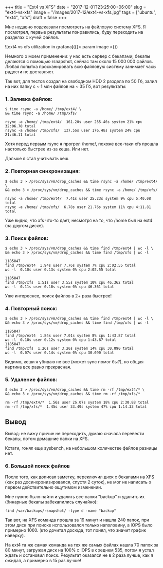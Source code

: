 +++
title = "Ext4 vs XFS"
date = "2017-12-01T23:25:00+06:00"
slug = "ext4-vs-xfs"
image = "/images/2017-12/ext4-vs-xfs.jpg"
tags = ["ubuntu", "ext4", "xfs"]
draft = false
+++

Мне недавно подсказали посмотреть на файловую систему XFS. Я посмотрел, первые результаты понравились, буду переходить на разделах с кучей файлов.

![ext4 vs xfs utilization in grafana]({{< param image >}})
<!--more-->

Немного о моем применении: у нас есть сервер с бекапами, бекапы делаются с помощью rsnapshot, сейчас там около 15 000 000 файлов. Любая попытка просканировать всю файловую систему занимает часы радости не доставляет.

Так вот, для тестов создал на свободном HDD 2 раздела по 50 Гб, залил на них папку с ~ 1 млн файлов на ~ 35 Гб, вот результаты:

### 1. Заливка файлов:

```
$ time rsync -a /home/ /tmp/ext4/ \
&& time rsync -a /home/ /tmp/xfs/

rsync -a /home/ /tmp/ext4/  161.20s user 255.46s system 21% cpu 32:06.78 total
rsync -a /home/ /tmp/xfs/  137.56s user 176.48s system 24% cpu 21:46.11 total
```

Хотя перед первым rsync я прогрел /home/, похоже все-таки xfs прошла настолько быстрее из-за кеша. Или нет.

Дальше я стал учитывать кеш.

### 2. Повторная синхронизация:

```
$ echo 3 > /proc/sys/vm/drop_caches && time rsync -a /home/ /tmp/ext4/ \
&& echo 3 > /proc/sys/vm/drop_caches && time rsync -a /home/ /tmp/xfs/

rsync -a /home/ /tmp/ext4/  7.41s user 25.23s system 9% cpu 5:40.08 total
rsync -a /home/ /tmp/xfs/  6.78s user 21.76s system 11% cpu 4:11.81 total
```

Уже видно, что xfs что-то дает, несмотря на то, что /home был на ext4 (на другом диске).

### 3. Поиск файлов:

```
$ echo 3 > /proc/sys/vm/drop_caches && time find /tmp/ext4 | wc -l \
&& echo 3 > /proc/sys/vm/drop_caches && time find /tmp/xfs | wc -l

1185847
find /tmp/ext4  1.94s user 7.76s system 7% cpu 2:02.55 total
wc -l  0.10s user 0.13s system 0% cpu 2:02.55 total

1185847
find /tmp/xfs  1.51s user 3.55s system 10% cpu 46.362 total
wc -l  0.11s user 0.10s system 0% cpu 46.361 total
```

Уже интереснее, поиск файлов в 2+ раза быстрее!

### 4. Повторный поиск:

```
$ echo 3 > /proc/sys/vm/drop_caches && time find /tmp/ext4 | wc -l \
&& echo 3 > /proc/sys/vm/drop_caches && time find /tmp/xfs | wc -l

1185847
find /tmp/ext4  1.84s user 7.01s system 8% cpu 1:43.87 total
wc -l  0.10s user 0.12s system 0% cpu 1:43.87 total
1185847
find /tmp/xfs  1.26s user 3.20s system 14% cpu 30.090 total
wc -l  0.07s user 0.14s system 0% cpu 30.090 total
```

Видимо, кеши я убиваю не все (может sync помог бы?), но общая картина все равно прекрасная.

### 5. Удаление файлов:

```
$ echo 3 > /proc/sys/vm/drop_caches && time rm -rf /tmp/ext4/* \
&& echo 3 > /proc/sys/vm/drop_caches && time rm -rf /tmp/xfs/*

rm -rf /tmp/ext4/*  1.56s user 26.07s system 18% cpu 2:30.88 total
rm -rf /tmp/xfs/*  1.45s user 33.49s system 47% cpu 1:14.33 total
```

## Вывод
Вывод: не вижу причин не переходить, думаю сначала перевести бекапы, потом домашние папки на XFS.

Кстати, гонял еще sysbench, на небольшом количестве файлов разницы нет.

### 6. Большой поиск файлов
После того, как дописал заметку, переключил диск с бекапами на XFS (как раз досинхронизировался, спустя 2 суток), не мог не написать о первом действительно ощутимом изменении.

Мне нужно было найти и удалить все папки "backup" и удалить их (бинарные бекапы забекапились случайно):

```
find /var/backups/rsnapshot/ -type d -name "backup"
```

Так вот, на XFS команда прошла за 19 минут и нашла 240 папок, при этом диск при поиске использовался только наполовину, а IOPS было примерно 1000. (кто дочитал досюда, тот понял, что значит график наверху).

На ext4 та же самая команда на тех же самых файлах нашла 70 папок за 80 минут, загружая диск на 100% с IOPS в среднем 535, потом я устал ждать и остановил поиск. Результат оказался не в 2 раза лучше, как я ожидал, а примерно в 15 раз лучше!
